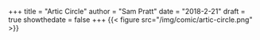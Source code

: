 +++
title = "Artic Circle"
author = "Sam Pratt"
date = "2018-2-21"
draft = true
showthedate = false
+++
{{< figure src="/img/comic/artic-circle.png" >}}